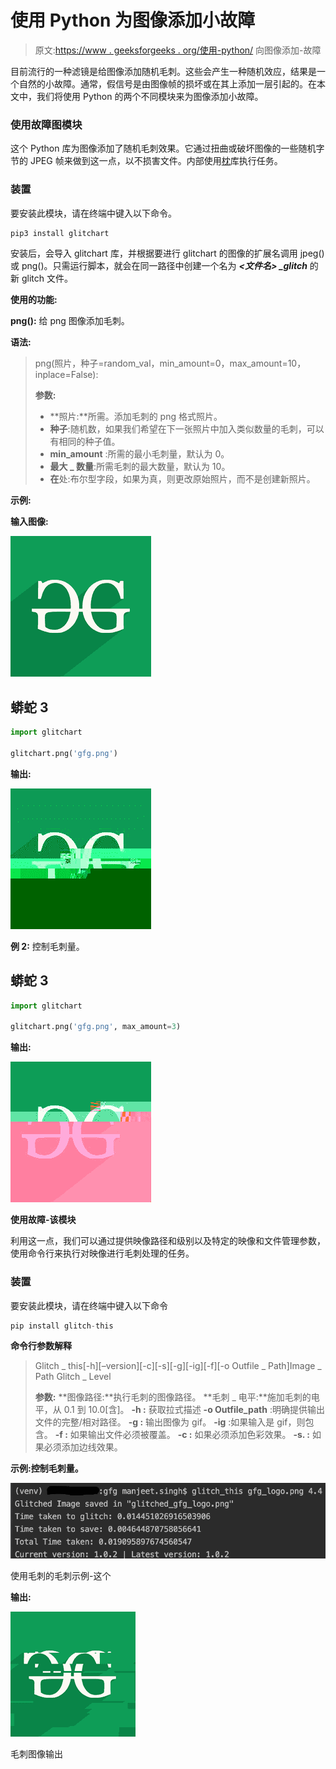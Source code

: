 # 使用 Python 为图像添加小故障

> 原文:[https://www . geeksforgeeks . org/使用-python/](https://www.geeksforgeeks.org/adding-glitches-to-images-using-python/) 向图像添加-故障

目前流行的一种滤镜是给图像添加随机毛刺。这些会产生一种随机效应，结果是一个自然的小故障。通常，假信号是由图像帧的损坏或在其上添加一层引起的。在本文中，我们将使用 Python 的两个不同模块来为图像添加小故障。

### 使用故障图模块

这个 Python 库为图像添加了随机毛刺效果。它通过扭曲或破坏图像的一些随机字节的 JPEG 帧来做到这一点，以不损害文件。内部使用[枕](https://www.geeksforgeeks.org/python-pillow-a-fork-of-pil/)库执行任务。

### 装置

要安装此模块，请在终端中键入以下命令。

```py
pip3 install glitchart
```

安装后，会导入 glitchart 库，并根据要进行 glitchart 的图像的扩展名调用 jpeg()或 png()。只需运行脚本，就会在同一路径中创建一个名为 ***<文件名> _glitch*** 的新 glitch 文件。

**使用的功能:**

**png():** 给 png 图像添加毛刺。

**语法:**

> png(照片，种子=random_val，min_amount=0，max_amount=10，inplace=False):
> 
> **参数:**
> 
> *   **照片:**所需。添加毛刺的 png 格式照片。
> *   **种子**:随机数，如果我们希望在下一张照片中加入类似数量的毛刺，可以有相同的种子值。
> *   **min_amount** :所需的最小毛刺量，默认为 0。
> *   **最大 _ 数量**:所需毛刺的最大数量，默认为 10。
> *   **在**处:布尔型字段，如果为真，则更改原始照片，而不是创建新照片。

**示例:**

**输入图像:**

![](img/042a947008065798a6d63c65b6116c7a.png)

## 蟒蛇 3

```py
import glitchart

glitchart.png('gfg.png')
```

**输出:**

![](img/01e35dbf13c62d1aa3d22104fdc84a8f.png)

**例 2:** 控制毛刺量。

## 蟒蛇 3

```py
import glitchart

glitchart.png('gfg.png', max_amount=3)
```

**输出:**

![](img/20877fa4bd29a2e9eb58c47b530bd42d.png)

**使用故障-该模块**

利用这一点，我们可以通过提供映像路径和级别以及特定的映像和文件管理参数，使用命令行来执行对映像进行毛刺处理的任务。

### 装置

要安装此模块，请在终端中键入以下命令

```py
pip install glitch-this
```

**命令行参数解释**

> Glitch _ this[-h][–version][-c][-s][-g][-ig][-f][-o Outfile _ Path]Image _ Path Glitch _ Level
> 
> **参数:**
> **图像路径:**执行毛刺的图像路径。
> **毛刺 _ 电平:**施加毛刺的电平，从 0.1 到 10.0[含]。
> **-h :** 获取拉式描述
> **-o Outfile_path** :明确提供输出文件的完整/相对路径。
> **-g :** 输出图像为 gif。
> **-ig** :如果输入是 gif，则包含。
> **-f :** 如果输出文件必须被覆盖。
> **-c :** 如果必须添加色彩效果。
> **-s. :** 如果必须添加边线效果。

**示例:控制毛刺量。**

![](img/5a3d25b62de582b0c6bd76c17bc64030.png)

使用毛刺的毛刺示例-这个

**输出:**

![](img/67b77e0ab308338891bc08b9f38c737a.png)

毛刺图像输出
